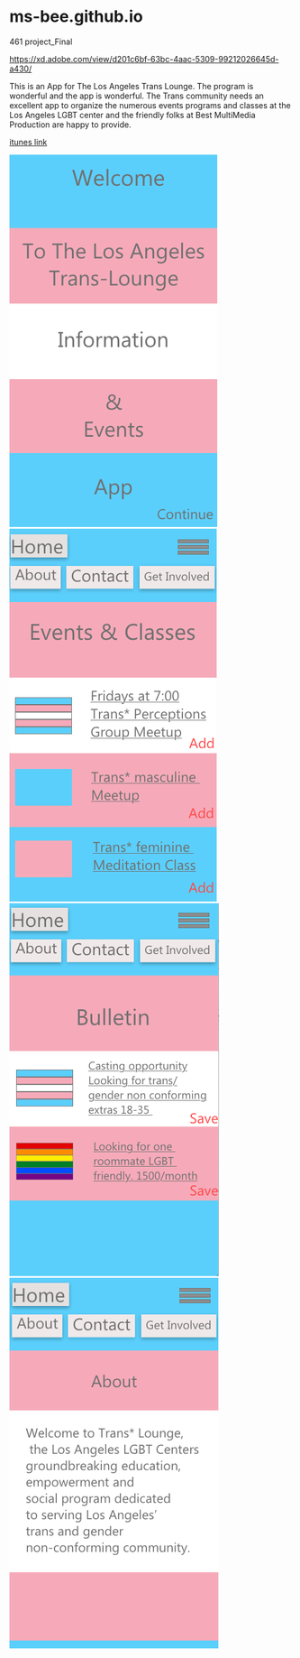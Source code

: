 # ms-bee.github.io
461 project_Final


https://xd.adobe.com/view/d201c6bf-63bc-4aac-5309-99212026645d-a430/

This is an App for The Los Angeles Trans Lounge. The program is wonderful and the app is wonderful. The Trans community needs an excellent app to organize the numerous events programs and classes at the Los Angeles LGBT center and the friendly folks at Best MultiMedia Production are happy to provide.

<a href="https://www.apple.com/itunes/">itunes link</a>

<img src="https://raw.githubusercontent.com/ms-bee/ms-bee.github.io/master/Screen%20Shot%202018-12-17%20at%203.03.16%20AM.png">
<img src="https://raw.githubusercontent.com/ms-bee/ms-bee.github.io/master/Screen%20Shot%202018-12-17%20at%203.03.32%20AM.png">
<img src="https://raw.githubusercontent.com/ms-bee/ms-bee.github.io/master/Screen%20Shot%202018-12-17%20at%203.04.06%20AM.png">
<img src="https://raw.githubusercontent.com/ms-bee/ms-bee.github.io/master/Screen%20Shot%202018-12-17%20at%203.03.47%20AM.png">
